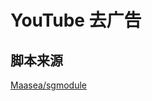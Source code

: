 # YouTube 去广告

## 脚本来源

[Maasea/sgmodule](https://github.com/Maasea/sgmodule/tree/master/Script/Youtube)
